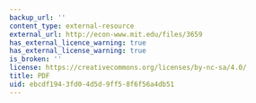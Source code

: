 ```yaml
---
backup_url: ''
content_type: external-resource
external_url: http://econ-www.mit.edu/files/3659
has_external_licence_warning: true
has_external_license_warning: true
is_broken: ''
license: https://creativecommons.org/licenses/by-nc-sa/4.0/
title: PDF
uid: ebcdf194-3fd0-4d5d-9ff5-8f6f56a4db51
---
```

